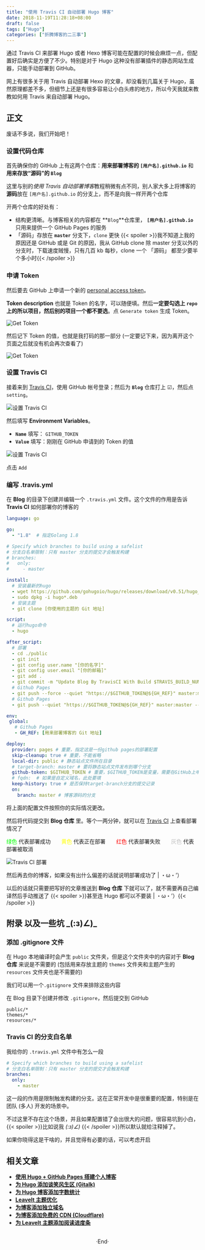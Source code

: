 ```yaml
---
title: "使用 Travis CI 自动部署 Hugo 博客"
date: 2018-11-19T11:28:18+08:00
draft: false
tags: ["Hugo"]
categories: ["折腾博客的二三事"]
---
```


通过 Travis CI 来部署 Hugo 或者 Hexo 博客可能在配置的时候会麻烦一点，但配置好后确实是方便了不少。特别是对于 Hugo 这种没有部署插件的静态网站生成器，只能手动部署到 GitHub。

网上有很多关于用 Travis 自动部署 Hexo 的文章，却没看到几篇关于 Hugo，虽然原理都差不多，但细节上还是有很多容易让小白头疼的地方，所以今天我就来教教如何用 Travis 来自动部署 Hugo。

<!-- more -->

## 正文

废话不多说，我们开始吧！

### 设置代码仓库

首先确保你的 GitHub 上有这两个仓库：**用来部署博客的 `[用户名].github.io`** 和 **用来存放“源码”的 `Blog`**

这里与别的*使用 Travis 自动部署博客*教程稍微有点不同，别人家大多上将博客的**源码**放在 `[用户名].github.io` 的分支上，而不是向我一样开两个仓库

开两个仓库的好处有：

- 结构更清晰。与博客相关的内容都在 **`Blog`**仓库里， **`[用户名].github.io`** 只用来提供一个 GitHub Pages 的服务
- 「源码」存放在 **`master`** 分支下，`clone` 更快 {{< spoiler >}}我不知道上我的原因还是 GitHub 或是 Git 的原因，我从 GitHub clone 除 master 分支以外的分支时，下载速度贼慢，只有几百 kb 每秒，clone 一个 「源码」 都至少要半个多小时{{< /spoiler >}}

### 申请 Token

然后要去 GitHub 上申请一个新的 [personal access token](https://github.com/settings/tokens/new)。

**Token description** 也就是 Token 的名字，可以随便填。然后**一定要勾选上 `repo` 上的所以项目，然后别的项目一个都不要选**。点 `Generate token` 生成 Token。

![Get Token](https://mogeko.github.io/blog-images/r/028/get_token.png)

然后记下 Token 的值，也就是我打码的那一部分 (一定要记下来，因为离开这个页面之后就没有机会再次查看了)

![Get Token](https://mogeko.github.io/blog-images/r/028/get_token_api.png)

### 设置 Travis CI

接着来到 [Travis CI](https://travis-ci.org/account/repositories)，使用 GitHub 帐号登录；然后为 **`Blog`** 仓库打上 ☑，然后点 `setting`。

![设置 Travis CI](https://mogeko.github.io/blog-images/r/028/set_travis_1.png)

然后填写 **Environment Variables**。

- **`Name`** 填写： `GITHUB_TOKEN`
- **`Value`** 填写：刚刚在 GitHub 申请到的 Token 的值

![设置 Travis CI](https://mogeko.github.io/blog-images/r/028/set_travis_2.png)

点击 `Add`

### 编写 .travis.yml

在 **Blog** 的目录下创建并编辑一个 `.travis.yml` 文件。这个文件的作用是告诉 **Travis CI** 如何部署你的博客的

```yaml
language: go

go:
  - "1.8"  # 指定Golang 1.8

# Specify which branches to build using a safelist
# 分支白名单限制：只有 master 分支的提交才会触发构建
# branches:
#   only:
#     - master

install:
  # 安装最新的hugo
  - wget https://github.com/gohugoio/hugo/releases/download/v0.51/hugo_0.51_Linux-64bit.deb
  - sudo dpkg -i hugo*.deb
  # 安装主题
  - git clone [你使用的主题的 Git 地址]

script:
  # 运行hugo命令
  - hugo

after_script:
  # 部署
  - cd ./public
  - git init
  - git config user.name "[你的名字]"
  - git config user.email "[你的邮箱]"
  - git add .
  - git commit -m "Update Blog By TravisCI With Build $TRAVIS_BUILD_NUMBER"
  # Github Pages
  - git push --force --quiet "https://$GITHUB_TOKEN@${GH_REF}" master:master
  # Github Pages
  - git push --quiet "https://$GITHUB_TOKEN@${GH_REF}" master:master --tags

env:
 global:
   # Github Pages
   - GH_REF: [用来部署博客的 Git 地址]

deploy:
  provider: pages # 重要，指定这是一份github pages的部署配置
  skip-cleanup: true # 重要，不能省略
  local-dir: public # 静态站点文件所在目录
  # target-branch: master # 要将静态站点文件发布到哪个分支
  github-token: $GITHUB_TOKEN # 重要，$GITHUB_TOKEN是变量，需要在GitHub上申请、再到配置到Travis
  # fqdn:  # 如果是自定义域名，此处要填
  keep-history: true # 是否保持target-branch分支的提交记录
  on:
    branch: master # 博客源码的分支
```

将上面的配置文件按照你的实际情况更改。

然后将代码提交到 **Blog 仓库** 里。等个一两分钟，就可以在 [Travis CI](https://travis-ci.org/) 上查看部署情况了

<span style="color:#00FF00">绿色</span> 代表部署成功&emsp;&emsp;<span style="color:#FFFF00">黄色</span> 代表正在部署&emsp;&emsp;<span style="color:#FF0000">红色</span> 代表部署失败&emsp;&emsp;<span style="color:#C0C0C0">灰色</span> 代表部署被取消

![Travis CI 部署](https://mogeko.github.io/blog-images/r/028/run_travis.png)

然后再去你的博客，如果没有出什么偏差的话就说明部署成功了 | ・ω・’）

以后的话就只需要把写好的文章推送到 **Blog 仓库** 下就可以了，就不需要再自己编译然后手动推送了 {{< spoiler >}}甚至连 Hugo 都可以不要装  | ・ω・’）{{< /spoiler >}}

## 附录 以及一些坑 \_(:з)∠)\_

### 添加 .gitignore 文件

在 Hugo 本地编译时会产生 `public` 文件夹，但是这个文件夹中的内容对于 **Blog 仓库** 来说是不需要的 (包括用来存放主题的 `themes` 文件夹和主题产生的 `resources` 文件夹也是不需要的)

我们可以用一个`.gitignore` 文件来排除这些内容

在 Blog 目录下创建并修改 `.gitignore`，然后提交到 GitHub

```plaintext
public/*
themes/*
resources/*
```

### Travis CI 的分支白名单

我给你的 `.travis.yml` 文件中有怎么一段

```yaml
# Specify which branches to build using a safelist
# 分支白名单限制：只有 master 分支的提交才会触发构建
branches:
  only:
    - master
```

这一段的作用是限制触发构建的分支。这在正常开发中是很重要的配置，特别是在团队 (多人) 开发的场景中。

不过这里不存在这个场景，并且如果配置错了会出很大的问题，很容易坑到小白， {{< spoiler >}}比如说我 _(:з)∠)_ {{< /spoiler >}}所以默认就给注释掉了。

如果你晓得这是干啥的，并且觉得有必要的话，可以考虑开启

## 相关文章

- [**使用 Hugo + GitHub Pages 搭建个人博客**](https://mogeko.github.io/2018/018/)
- [**为 Hugo 添加谈笑风生区 (Gitalk)**](https://mogeko.github.io/2018/024/)
- [**为 Hugo 博客添加字数统计**](https://mogeko.github.io/2018/033/)
- [**Leavelt 主题优化**](https://mogeko.github.io/2018/025/)
- [**为博客添加独立域名**](https://mogeko.github.io/2019/048/)
- [**为博客添加免费的 CDN (Cloudflare)**](https://mogeko.github.io/2019/056/)
- [**为 LeaveIt 主题添加阅读进度条**](https://mogeko.github.io/2019/070/)

<br>

<center>  ·End·  </center>
